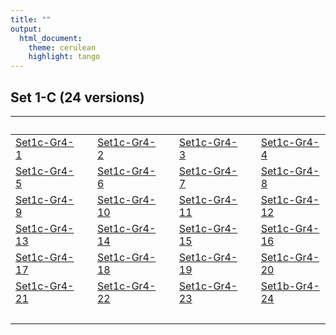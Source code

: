 ```yaml
---
title: ""
output: 
  html_document:
    theme: cerulean
    highlight: tango
---
```


## Set 1-C (24 versions)

&nbsp;|&nbsp;|&nbsp;|&nbsp;|&nbsp;|&nbsp;|&nbsp; 
------|------|------|------|------|------|------ 
[Set1c-Gr4-1](./gr4-3/mtapGr4RevSet1-2017-11-25-1.html) |&nbsp;| [Set1c-Gr4-2](./gr4-3/mtapGr4RevSet1-2017-11-25-2.html) |&nbsp;| [Set1c-Gr4-3](./gr4-3/mtapGr4RevSet1-2017-11-25-3.html) |&nbsp;| [Set1c-Gr4-4](./gr4-3/mtapGr4RevSet1-2017-11-25-4.html)  
[Set1c-Gr4-5](./gr4-3/mtapGr4RevSet1-2017-11-25-5.html) |&nbsp;| [Set1c-Gr4-6](./gr4-3/mtapGr4RevSet1-2017-11-25-6.html) |&nbsp;| [Set1c-Gr4-7](./gr4-3/mtapGr4RevSet1-2017-11-25-7.html) |&nbsp;| [Set1c-Gr4-8](./gr4-3/mtapGr4RevSet1-2017-11-25-8.html) 
[Set1c-Gr4-9](./gr4-3/mtapGr4RevSet1-2017-11-25-9.html) |&nbsp;| [Set1c-Gr4-10](./gr4-3/mtapGr4RevSet1-2017-11-25-10.html) |&nbsp;|  [Set1c-Gr4-11](./gr4-3/mtapGr4RevSet1-2017-11-25-11.html) |&nbsp;| [Set1c-Gr4-12](./gr4-3/mtapGr4RevSet1-2017-11-25-12.html) 
[Set1c-Gr4-13](./gr4-3/mtapGr4RevSet1-2017-11-25-13.html) |&nbsp;| [Set1c-Gr4-14](./gr4-3/mtapGr4RevSet1-2017-11-25-14.html) |&nbsp;| [Set1c-Gr4-15](./gr4-3/mtapGr4RevSet1-2017-11-25-15.html) |&nbsp;|  [Set1c-Gr4-16](./gr4-3/mtapGr4RevSet1-2017-11-25-16.html)  
[Set1c-Gr4-17](./gr4-3/mtapGr4RevSet1-2017-11-25-17.html) |&nbsp;| [Set1c-Gr4-18](./gr4-3/mtapGr4RevSet1-2017-11-25-18.html) |&nbsp;| [Set1c-Gr4-19](./gr4-3/mtapGr4RevSet1-2017-11-25-19.html) |&nbsp;| [Set1c-Gr4-20](./gr4-3/mtapGr4RevSet1-2017-11-25-20.html) 
[Set1c-Gr4-21](./gr4-3/mtapGr4RevSet1-2017-11-25-21.html) |&nbsp;| [Set1c-Gr4-22](./gr4-3/mtapGr4RevSet1-2017-11-25-22.html) |&nbsp;|   [Set1c-Gr4-23](./gr4-3/mtapGr4RevSet1-2017-11-25-23.html) |&nbsp;| [Set1b-Gr4-24](./gr4-3/mtapGr4RevSet1-2017-11-25-24.html) 
&nbsp;|&nbsp;|&nbsp;|&nbsp;|&nbsp;|&nbsp;|&nbsp; 
